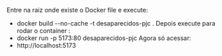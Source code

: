 Entre na raiz onde existe o Docker file e execute:
- docker build --no-cache -t desaparecidos-pjc .
Depois execute para rodar o container :  
- docker run -p 5173:80 desaparecidos-pjc
Agora só acessar:
- http://localhost:5173

